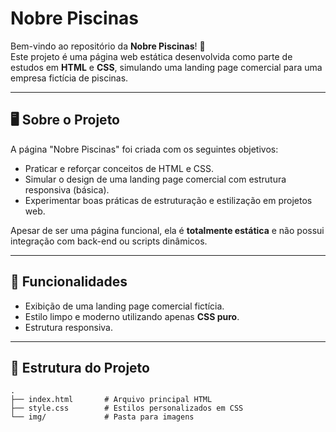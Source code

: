 # Nobre Piscinas

Bem-vindo ao repositório da **Nobre Piscinas**! 🌊  
Este projeto é uma página web estática desenvolvida como parte de estudos em **HTML** e **CSS**, simulando uma landing page comercial para uma empresa fictícia de piscinas.

---

## 🖥️ Sobre o Projeto

A página "Nobre Piscinas" foi criada com os seguintes objetivos:
- Praticar e reforçar conceitos de HTML e CSS.
- Simular o design de uma landing page comercial com estrutura responsiva (básica).
- Experimentar boas práticas de estruturação e estilização em projetos web.

Apesar de ser uma página funcional, ela é **totalmente estática** e não possui integração com back-end ou scripts dinâmicos.

---

## 🌟 Funcionalidades

- Exibição de uma landing page comercial fictícia.
- Estilo limpo e moderno utilizando apenas **CSS puro**.
- Estrutura responsiva.

---

## 📂 Estrutura do Projeto

```plaintext
.
├── index.html       # Arquivo principal HTML
├── style.css        # Estilos personalizados em CSS
└── img/             # Pasta para imagens 
